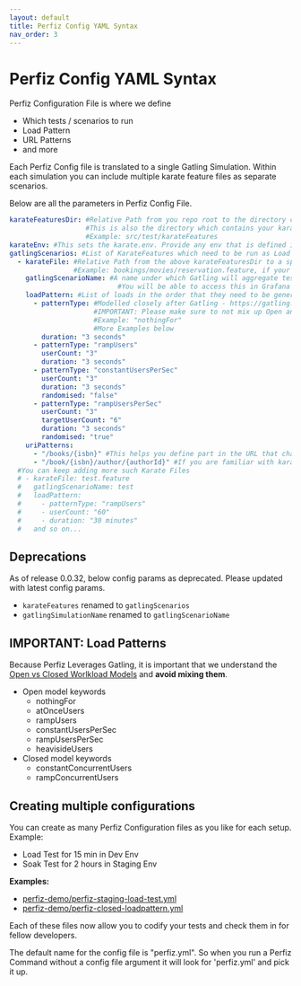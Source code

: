 ```yaml
---
layout: default
title: Perfiz Config YAML Syntax
nav_order: 3
---
```


# Perfiz Config YAML Syntax

Perfiz Configuration File is where we define
* Which tests / scenarios to run
* Load Pattern
* URL Patterns
* and more

Each Perfiz Config file is translated to a single Gatling Simulation. Within each simulation you can include multiple karate feature files as separate scenarios.

Below are all the parameters in Perfiz Config File.

```yaml
karateFeaturesDir: #Relative Path from you repo root to the directory containing Karate Feature Files
                   #This is also the directory which contains your karate-config.js, Perfiz will make sure this file gets picked up by Karate Gatling
                   #Example: src/test/karateFeatures
karateEnv: #This sets the karate.env. Provide any env that is defined in your karate-config.js that resides in the above "karateFeaturesDir"
gatlingScenarios: #List of KarateFeatures which need to be run as Load Tests
  - karateFile: #Relative Path from the above karateFeaturesDir to a specific Karate Feature file
                #Example: bookings/movies/reservation.feature, if your overall directory structure is <repo-root>/src/test/karateFeatures/bookings/movies/reservation.feature
    gatlingScenarioName: #A name under which Gatling will aggregate test metrics, prefer a short descriptive name without spaces
                           #You will be able to access this in Grafana under the same name through InfluxDB DataSource
    loadPattern: #List of loads in the order that they need to be generated
      - patternType: #Modelled closely after Gatling - https://gatling.io/docs/current/general/simulation_setup/
                     #IMPORTANT: Please make sure to not mix up Open and Closed models as mentioned in above Gatling Documentation
                     #Example: "nothingFor"
                     #More Examples below
        duration: "3 seconds"
      - patternType: "rampUsers"
        userCount: "3"
        duration: "3 seconds"
      - patternType: "constantUsersPerSec"
        userCount: "3"
        duration: "3 seconds"
        randomised: "false"
      - patternType: "rampUsersPerSec"
        userCount: "3"
        targetUserCount: "6"
        duration: "3 seconds"
        randomised: "true"
    uriPatterns:
      - "/books/{isbn}" #This helps you define part in the URL that change, Gatling will capture this as a single URL with varius parameters for ISBN
      - "/book/{isbn}/author/{authorId}" #If you are familiar with karate-gatling then this is similar to Karate Protocol - https://intuit.github.io/karate/karate-gatling/#usage
  #You can keep adding more such Karate Files
  # - karateFile: test.feature
  #   gatlingScenarioName: test
  #   loadPattern:
  #     - patternType: "rampUsers"
  #     - userCount: "60"
  #     - duration: "30 minutes"
  #   and so on...
```

## Deprecations

As of release 0.0.32, below config params as deprecated. Please updated with latest config params.
* ```karateFeatures``` renamed to ```gatlingScenarios```
* ```gatlingSimulationName``` renamed to ```gatlingScenarioName```

## **IMPORTANT:** Load Patterns

Because Perfiz Leverages Gatling, it is important that we understand the [Open vs Closed Worlkload Models](https://gatling.io/docs/current/general/simulation_setup/) and **avoid mixing them**.

* Open model keywords
  * nothingFor
  * atOnceUsers
  * rampUsers
  * constantUsersPerSec
  * rampUsersPerSec
  * heavisideUsers
* Closed model keywords
  * constantConcurrentUsers
  * rampConcurrentUsers

## Creating multiple configurations

You can create as many Perfiz Configuration files as you like for each setup. Example:
* Load Test for 15 min in Dev Env
* Soak Test for 2 hours in Staging Env

**Examples:**
* [perfiz-demo/perfiz-staging-load-test.yml](https://github.com/znsio/perfiz-demo/blob/main/perfiz-staging-load-test.yml)
* [perfiz-demo/perfiz-closed-loadpattern.yml](https://github.com/znsio/perfiz-demo/blob/main/perfiz-closed-loadpattern.yml)

Each of these files now allow you to codify your tests and check them in for fellow developers.

The default name for the config file is "perfiz.yml". So when you run a Perfiz Command without a config file argument it will look for 'perfiz.yml' and pick it up.